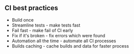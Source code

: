 ## CI best practices
* Build once
* Streamline tests - make tests fast
* Fail fast - make fail of CI early
* Fix if it's broken - fix errors which were found
* Automation all the time - automate all CI processes
* Builds caching - cache builds and data for faster process